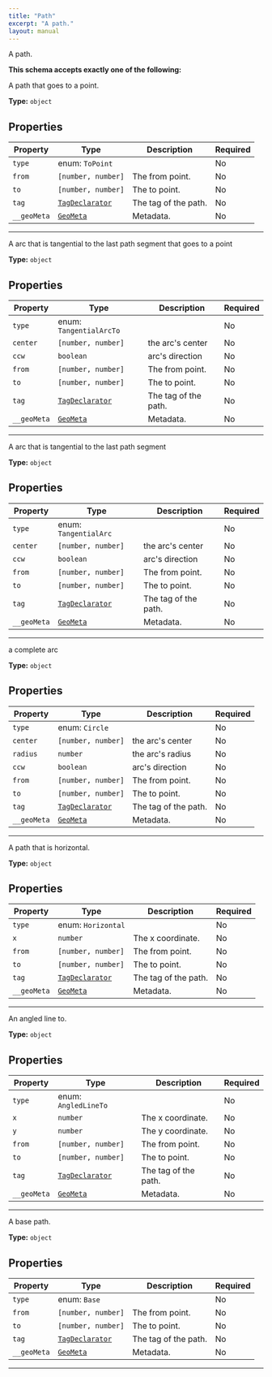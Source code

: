 ```yaml
---
title: "Path"
excerpt: "A path."
layout: manual
---
```


A path.





**This schema accepts exactly one of the following:**

A path that goes to a point.

**Type:** `object`






## Properties

| Property | Type | Description | Required |
|----------|------|-------------|----------|
| `type` |enum: `ToPoint`|  | No |
| `from` |`[number, number]`| The from point. | No |
| `to` |`[number, number]`| The to point. | No |
| `tag` |[`TagDeclarator`](/docs/kcl/types#tag-declaration)| The tag of the path. | No |
| `__geoMeta` |[`GeoMeta`](/docs/kcl/types/GeoMeta)| Metadata. | No |


----
A arc that is tangential to the last path segment that goes to a point

**Type:** `object`






## Properties

| Property | Type | Description | Required |
|----------|------|-------------|----------|
| `type` |enum: `TangentialArcTo`|  | No |
| `center` |`[number, number]`| the arc&#x27;s center | No |
| `ccw` |`boolean`| arc&#x27;s direction | No |
| `from` |`[number, number]`| The from point. | No |
| `to` |`[number, number]`| The to point. | No |
| `tag` |[`TagDeclarator`](/docs/kcl/types#tag-declaration)| The tag of the path. | No |
| `__geoMeta` |[`GeoMeta`](/docs/kcl/types/GeoMeta)| Metadata. | No |


----
A arc that is tangential to the last path segment

**Type:** `object`






## Properties

| Property | Type | Description | Required |
|----------|------|-------------|----------|
| `type` |enum: `TangentialArc`|  | No |
| `center` |`[number, number]`| the arc&#x27;s center | No |
| `ccw` |`boolean`| arc&#x27;s direction | No |
| `from` |`[number, number]`| The from point. | No |
| `to` |`[number, number]`| The to point. | No |
| `tag` |[`TagDeclarator`](/docs/kcl/types#tag-declaration)| The tag of the path. | No |
| `__geoMeta` |[`GeoMeta`](/docs/kcl/types/GeoMeta)| Metadata. | No |


----
a complete arc

**Type:** `object`






## Properties

| Property | Type | Description | Required |
|----------|------|-------------|----------|
| `type` |enum: `Circle`|  | No |
| `center` |`[number, number]`| the arc&#x27;s center | No |
| `radius` |`number`| the arc&#x27;s radius | No |
| `ccw` |`boolean`| arc&#x27;s direction | No |
| `from` |`[number, number]`| The from point. | No |
| `to` |`[number, number]`| The to point. | No |
| `tag` |[`TagDeclarator`](/docs/kcl/types#tag-declaration)| The tag of the path. | No |
| `__geoMeta` |[`GeoMeta`](/docs/kcl/types/GeoMeta)| Metadata. | No |


----
A path that is horizontal.

**Type:** `object`






## Properties

| Property | Type | Description | Required |
|----------|------|-------------|----------|
| `type` |enum: `Horizontal`|  | No |
| `x` |`number`| The x coordinate. | No |
| `from` |`[number, number]`| The from point. | No |
| `to` |`[number, number]`| The to point. | No |
| `tag` |[`TagDeclarator`](/docs/kcl/types#tag-declaration)| The tag of the path. | No |
| `__geoMeta` |[`GeoMeta`](/docs/kcl/types/GeoMeta)| Metadata. | No |


----
An angled line to.

**Type:** `object`






## Properties

| Property | Type | Description | Required |
|----------|------|-------------|----------|
| `type` |enum: `AngledLineTo`|  | No |
| `x` |`number`| The x coordinate. | No |
| `y` |`number`| The y coordinate. | No |
| `from` |`[number, number]`| The from point. | No |
| `to` |`[number, number]`| The to point. | No |
| `tag` |[`TagDeclarator`](/docs/kcl/types#tag-declaration)| The tag of the path. | No |
| `__geoMeta` |[`GeoMeta`](/docs/kcl/types/GeoMeta)| Metadata. | No |


----
A base path.

**Type:** `object`






## Properties

| Property | Type | Description | Required |
|----------|------|-------------|----------|
| `type` |enum: `Base`|  | No |
| `from` |`[number, number]`| The from point. | No |
| `to` |`[number, number]`| The to point. | No |
| `tag` |[`TagDeclarator`](/docs/kcl/types#tag-declaration)| The tag of the path. | No |
| `__geoMeta` |[`GeoMeta`](/docs/kcl/types/GeoMeta)| Metadata. | No |


----




